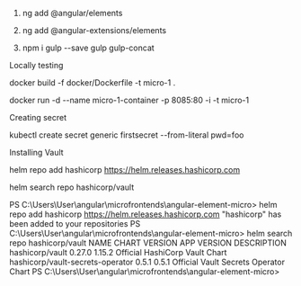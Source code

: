 1. ng add @angular/elements

2. ng add @angular-extensions/elements

3. npm i gulp --save gulp gulp-concat

Locally testing

docker build -f docker/Dockerfile -t micro-1 .

docker run -d --name micro-1-container -p 8085:80 -i -t micro-1

Creating secret

kubectl create secret generic firstsecret --from-literal pwd=foo

Installing Vault

 helm repo add hashicorp https://helm.releases.hashicorp.com

 helm search repo hashicorp/vault


 PS C:\Users\User\angular\microfrontends\angular-element-micro> helm repo add hashicorp https://helm.releases.hashicorp.com
"hashicorp" has been added to your repositories
PS C:\Users\User\angular\microfrontends\angular-element-micro> helm search repo hashicorp/vault
NAME                                    CHART VERSION   APP VERSION     DESCRIPTION
hashicorp/vault                         0.27.0          1.15.2          Official HashiCorp Vault Chart       
hashicorp/vault-secrets-operator        0.5.1           0.5.1           Official Vault Secrets Operator Chart
PS C:\Users\User\angular\microfrontends\angular-element-micro> 

